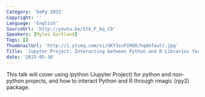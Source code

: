 ```yaml
---
Category: 'DePy 2015'
Copyright: ''
Language: 'English'
SourceUrl: 'http://youtu.be/StX_F_kq_C0'
Speakers: [Myles Gartland]
Tags: []
ThumbnailUrl: 'http://i.ytimg.com/vi/UKY3scPIMd8/hqdefault.jpg'
Title: 'Jupyter Project: Interacting between Python and R Libraries for Data Mining'
date: '2015-05-30'
---
```

This talk will cover using ipython (Jupyter Project) for python and non-python projects, and how to interact Python and R through rmagic (rpy2) package. 
